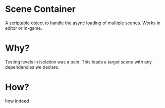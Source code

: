
# Scene Container
A scriptable object to handle the async loading of multiple scenes. Works in editor or in-game.

# Why?
Testing levels in isolation was a pain. This loads a target scene with any dependencies we declare.

# How?
how indeed
